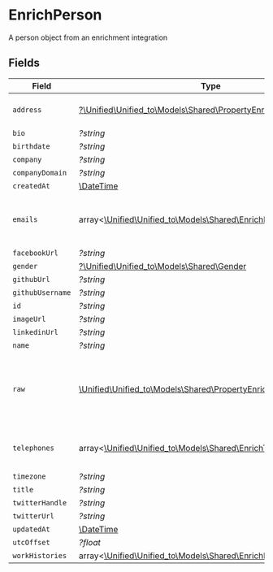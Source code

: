 # EnrichPerson

A person object from an enrichment integration


## Fields

| Field                                                                                                                | Type                                                                                                                 | Required                                                                                                             | Description                                                                                                          |
| -------------------------------------------------------------------------------------------------------------------- | -------------------------------------------------------------------------------------------------------------------- | -------------------------------------------------------------------------------------------------------------------- | -------------------------------------------------------------------------------------------------------------------- |
| `address`                                                                                                            | [?\Unified\Unified_to\Models\Shared\PropertyEnrichPersonAddress](../../Models/Shared/PropertyEnrichPersonAddress.md) | :heavy_minus_sign:                                                                                                   | The address of the person                                                                                            |
| `bio`                                                                                                                | *?string*                                                                                                            | :heavy_minus_sign:                                                                                                   | N/A                                                                                                                  |
| `birthdate`                                                                                                          | *?string*                                                                                                            | :heavy_minus_sign:                                                                                                   | N/A                                                                                                                  |
| `company`                                                                                                            | *?string*                                                                                                            | :heavy_minus_sign:                                                                                                   | N/A                                                                                                                  |
| `companyDomain`                                                                                                      | *?string*                                                                                                            | :heavy_minus_sign:                                                                                                   | N/A                                                                                                                  |
| `createdAt`                                                                                                          | [\DateTime](https://www.php.net/manual/en/class.datetime.php)                                                        | :heavy_minus_sign:                                                                                                   | N/A                                                                                                                  |
| `emails`                                                                                                             | array<[\Unified\Unified_to\Models\Shared\EnrichEmail](../../Models/Shared/EnrichEmail.md)>                           | :heavy_minus_sign:                                                                                                   | An array of email addresses for this person                                                                          |
| `facebookUrl`                                                                                                        | *?string*                                                                                                            | :heavy_minus_sign:                                                                                                   | N/A                                                                                                                  |
| `gender`                                                                                                             | [?\Unified\Unified_to\Models\Shared\Gender](../../Models/Shared/Gender.md)                                           | :heavy_minus_sign:                                                                                                   | N/A                                                                                                                  |
| `githubUrl`                                                                                                          | *?string*                                                                                                            | :heavy_minus_sign:                                                                                                   | N/A                                                                                                                  |
| `githubUsername`                                                                                                     | *?string*                                                                                                            | :heavy_minus_sign:                                                                                                   | N/A                                                                                                                  |
| `id`                                                                                                                 | *?string*                                                                                                            | :heavy_minus_sign:                                                                                                   | N/A                                                                                                                  |
| `imageUrl`                                                                                                           | *?string*                                                                                                            | :heavy_minus_sign:                                                                                                   | N/A                                                                                                                  |
| `linkedinUrl`                                                                                                        | *?string*                                                                                                            | :heavy_minus_sign:                                                                                                   | N/A                                                                                                                  |
| `name`                                                                                                               | *?string*                                                                                                            | :heavy_minus_sign:                                                                                                   | N/A                                                                                                                  |
| `raw`                                                                                                                | [\Unified\Unified_to\Models\Shared\PropertyEnrichPersonRaw](../../Models/Shared/PropertyEnrichPersonRaw.md)          | :heavy_check_mark:                                                                                                   | The raw data returned by the integration for this person                                                             |
| `telephones`                                                                                                         | array<[\Unified\Unified_to\Models\Shared\EnrichTelephone](../../Models/Shared/EnrichTelephone.md)>                   | :heavy_minus_sign:                                                                                                   | An array of telephones for this person                                                                               |
| `timezone`                                                                                                           | *?string*                                                                                                            | :heavy_minus_sign:                                                                                                   | N/A                                                                                                                  |
| `title`                                                                                                              | *?string*                                                                                                            | :heavy_minus_sign:                                                                                                   | N/A                                                                                                                  |
| `twitterHandle`                                                                                                      | *?string*                                                                                                            | :heavy_minus_sign:                                                                                                   | N/A                                                                                                                  |
| `twitterUrl`                                                                                                         | *?string*                                                                                                            | :heavy_minus_sign:                                                                                                   | N/A                                                                                                                  |
| `updatedAt`                                                                                                          | [\DateTime](https://www.php.net/manual/en/class.datetime.php)                                                        | :heavy_minus_sign:                                                                                                   | N/A                                                                                                                  |
| `utcOffset`                                                                                                          | *?float*                                                                                                             | :heavy_minus_sign:                                                                                                   | N/A                                                                                                                  |
| `workHistories`                                                                                                      | array<[\Unified\Unified_to\Models\Shared\EnrichPersonWorkHistory](../../Models/Shared/EnrichPersonWorkHistory.md)>   | :heavy_minus_sign:                                                                                                   | N/A                                                                                                                  |